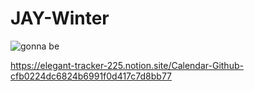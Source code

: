 # JAY-Winter

![gonna be](https://user-images.githubusercontent.com/81538994/138072981-a91a5114-d936-4c43-bd35-43f9afeb9945.png)

https://elegant-tracker-225.notion.site/Calendar-Github-cfb0224dc6824b6991f0d417c7d8bb77

